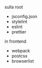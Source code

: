 sulla root

* jsconfig.json
* stylelint
* eslint
* prettier


in frontend

* webpack
* postcss
* browserlist
